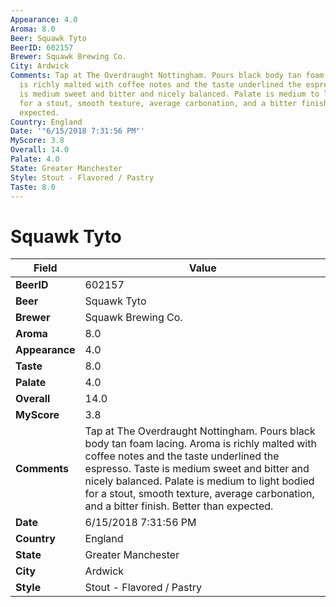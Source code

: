 ```yaml
---
Appearance: 4.0
Aroma: 8.0
Beer: Squawk Tyto
BeerID: 602157
Brewer: Squawk Brewing Co.
City: Ardwick
Comments: Tap at The Overdraught Nottingham. Pours black body tan foam lacing. Aroma
  is richly malted with coffee notes and the taste underlined the espresso. Taste
  is medium sweet and bitter and nicely balanced. Palate is medium to light bodied
  for a stout, smooth texture, average carbonation, and a bitter finish. Better than
  expected.
Country: England
Date: '"6/15/2018 7:31:56 PM"'
MyScore: 3.8
Overall: 14.0
Palate: 4.0
State: Greater Manchester
Style: Stout - Flavored / Pastry
Taste: 8.0
---
```


# Squawk Tyto

| Field         | Value |
|---------------|-------|
| **BeerID** | 602157 |
| **Beer** | Squawk Tyto |
| **Brewer** | Squawk Brewing Co. |
| **Aroma** | 8.0 |
| **Appearance** | 4.0 |
| **Taste** | 8.0 |
| **Palate** | 4.0 |
| **Overall** | 14.0 |
| **MyScore** | 3.8 |
| **Comments** | Tap at The Overdraught Nottingham. Pours black body tan foam lacing. Aroma is richly malted with coffee notes and the taste underlined the espresso. Taste is medium sweet and bitter and nicely balanced. Palate is medium to light bodied for a stout, smooth texture, average carbonation, and a bitter finish. Better than expected. |
| **Date** | 6/15/2018 7:31:56 PM |
| **Country** | England |
| **State** | Greater Manchester |
| **City** | Ardwick |
| **Style** | Stout - Flavored / Pastry |
